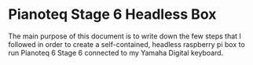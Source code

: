 # Pianoteq Stage 6 Headless Box

The main purpose of this document is to write down the few steps that I followed in order to create a self-contained, headless raspberry pi box to run Pianoteq 6 Stage 6 connected to my Yamaha Digital keyboard. 
